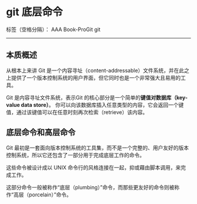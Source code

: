 ﻿# git 底层命令

标签（空格分隔）： AAA Book-ProGit git

---

## 本质概述

从根本上来讲 Git 是一个内容寻址（content-addressable）文件系统，并在此之上提供了一个版本控制系统的用户界面，但它同时也是一个非常强大且易用的工具。

Git 是内容寻址文件系统，表示Git 的核心部分是一个简单的**键值对数据库（key-value data store）**。 你可以向该数据库插入任意类型的内容，它会返回一个键值，通过该键值可以在任意时刻再次检索（retrieve）该内容。 

## 底层命令和高层命令

Git 最初是一套面向版本控制系统的工具集，而不是一个完整的、用户友好的版本控制系统，所以它还包含了一部分用于完成底层工作的命令。

这些命令被设计成以 UNIX 命令行的风格连接在一起，抑或藉由脚本调用，来完成工作。

这部分命令一般被称作“底层（plumbing）”命令，而那些更友好的命令则被称作“高层（porcelain）”命令。

